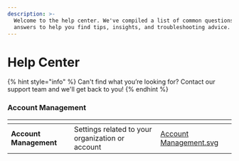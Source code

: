 ```yaml
---
description: >-
  Welcome to the help center. We've compiled a list of common questions and
  answers to help you find tips, insights, and troubleshooting advice.
---
```


# Help Center

{% hint style="info" %}
Can't find what you’re looking for? Contact our support team and we'll get back to you!
{% endhint %}

### Account Management

<table data-view="cards"><thead><tr><th></th><th></th><th data-hidden data-card-cover data-type="files"></th></tr></thead><tbody><tr><td><strong>Account Management</strong></td><td>Settings related to your organization or account</td><td><a href=".gitbook/assets/Account Management.svg">Account Management.svg</a></td></tr></tbody></table>
